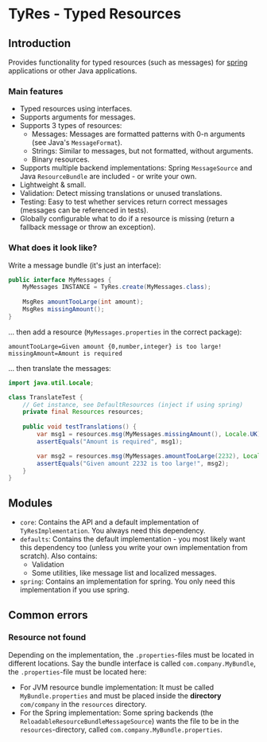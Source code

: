 # TyRes - Typed Resources

## Introduction

Provides functionality for typed resources (such as messages) for [spring](https://spring.io/) applications or other Java applications.

### Main features
 
 * Typed resources using interfaces.
 * Supports arguments for messages.
 * Supports 3 types of resources:
   * Messages: Messages are formatted patterns with 0-n arguments (see Java's `MessageFormat`).
   * Strings: Similar to messages, but not formatted, without arguments.
   * Binary resources.
 * Supports multiple backend implementations: Spring `MessageSource` and Java `ResourceBundle` are included - or write your own.
 * Lightweight & small.
 * Validation: Detect missing translations or unused translations.
 * Testing: Easy to test whether services return correct messages (messages can be referenced in tests).
 * Globally configurable what to do if a resource is missing (return a fallback message or throw an exception).

### What does it look like?

Write a message bundle (it's just an interface):

```java
public interface MyMessages {
    MyMessages INSTANCE = TyRes.create(MyMessages.class);
    
    MsgRes amountTooLarge(int amount);
    MsgRes missingAmount();
}
```

... then add a resource (`MyMessages.properties` in the correct package):

```properties
amountTooLarge=Given amount {0,number,integer} is too large!
missingAmount=Amount is required
```

... then translate the messages:

```java
import java.util.Locale;

class TranslateTest {
    // Get instance, see DefaultResources (inject if using spring)
    private final Resources resources;
    
    public void testTranslations() {
        var msg1 = resources.msg(MyMessages.missingAmount(), Locale.UK);
        assertEquals("Amount is required", msg1);

        var msg2 = resources.msg(MyMessages.amountTooLarge(2232), Locale.UK);
        assertEquals("Given amount 2232 is too large!", msg2);
    }
}
```

## Modules

 * `core`: Contains the API and a default implementation of `TyResImplementation`. You always need this dependency.
 * `defaults`: Contains the default implementation - you most likely want this dependency too (unless you write your own implementation from scratch). Also contains:
   * Validation
   * Some utilities, like message list and localized messages.
 * `spring`: Contains an implementation for spring. You only need this implementation if you use spring.

## Common errors

### Resource not found

Depending on the implementation, the `.properties`-files must be located in different locations. Say the bundle interface is called `com.company.MyBundle`, the `.properties`-file must be located here:

 * For JVM resource bundle implementation: It must be called `MyBundle.properties` and must be placed inside the **directory** `com/company` in the `resources` directory.
 * For the Spring implementation: Some spring backends (the `ReloadableResourceBundleMessageSource`) wants the file to be in the `resources`-directory, called `com.company.MyBundle.properties`.
